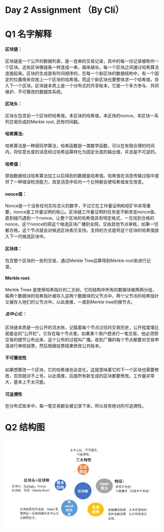 # Day 2 Assignment （By Cli）

# Q1 名字解释
#### 区块链：
区块链是一个公开的数据列表，是一连串的交易记录，其中的每一份记录被称作一个区块。这些区块像链条一样连成一串，越来越长。每一个区块之间通过哈希算法连接起来。区块的生成是有时间顺序的，在每一个新区块的数据结构中，有一个固定的位置用来存放上一个区块的哈希值。而这个新区块也要整体求一个哈希值，存入下一个区块。区块链本质上是一个分布式的共享账本。它是一个多方参与、共同维护、不可篡改的数据库系统。

#### 区块头：
区块头包含前一个区块的哈希值，本区块的哈希值，本区快的nonce，本区块一系列交易形成的Merkle root, 还有时间戳。

#### 哈希算法:
哈希算法是一种密码学算法，哈希函数是一类数学函数，可以在有限合理的时间内，将任意长度的消息经过哈希运算转化为固定长度的输出值，并且是不可逆的。

#### 哈希值：
原始数据经过哈希算法加工以后得到的数据是哈希值。哈希值在消息传输过程中提供了一种错误检测能力，改变消息中任何一个比特都会使哈希值发生改变。

#### nonce值：
Nonce是一个没有任何实际含义的数字，不过它在工作量证明和挖矿中非常重要，nonce是工作量证明的核心。区块链工作量证明的任务是不断改变nonce值，直到碰巧遇到一个nonce，让整个区块的哈希值具有特定格式，一旦找到合格的nonce，这个nonce的把这个候选区块广播到全网，交由其他节点审核，如果一切都合格，这个节点就会对候选区块表示支持。支持的方式是将这个区块的哈希值放入下一代候选区块中。

#### 区块体：
包含整个区块的一些列交易，通过Merkle Tree运算得到Merkle root来进行记录。

#### Merkle root:
Merkle Trees 是使用哈希指针的二叉树。它的结构中所有的数据块被两两分组，每两个数据块的哈希指针被存入这两个数据块的父节点中，两个父节点的哈希指针又被存入他们的父节点中。以此类推，一直到Merkle tree的根节点。

##### 去中心化：
区块链本质是一份公开的流水账，记载着每个节点过往的交易历史，公开程度堪比居委会的“公开栏”。它存在每个节点里。如果某个用户想进行一笔交易，他必须把交易的细节公布出来，这个公布的过程叫广播。收到广播的每个节点都要对交易申请进行审核投票，然后根据投票结果修改公共账本。

#### 不可篡改性
如果想篡改一个区块，它的哈希值也会变化，这就意味着它的下一个区块也需要修改，否则就对不上号。以此类推，后面所有新生成的区块都要修改。工作量非常大，基本上不太可能。

#### 可追溯性
在分布式账本中，每一笔交易都会被记录下来，所以具有绝对的可追溯性。

# Q2 结构图
![结构图](stage-1/day2/cli-assignment/Structure.png)
